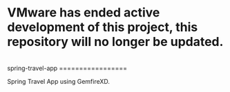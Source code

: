 <h1> VMware has ended active development of this project, this repository will no longer be updated.</h1><br>spring-travel-app
=================

Spring Travel App using GemfireXD.
